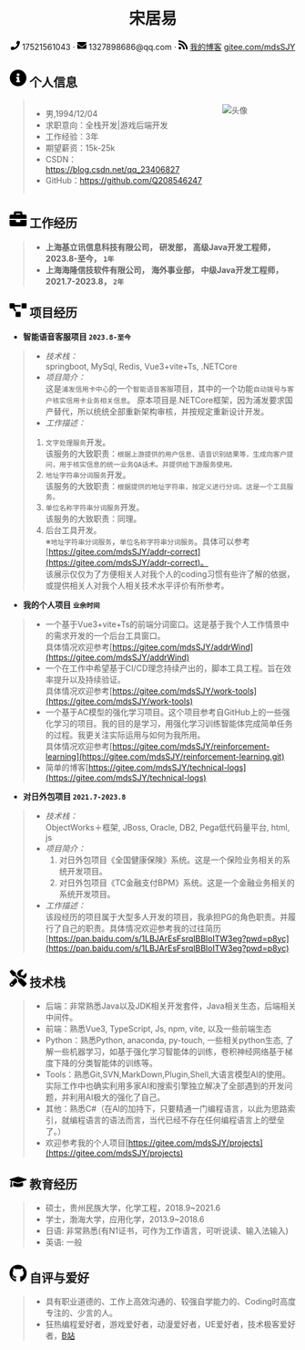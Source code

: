 <h1 style="text-align: center">宋居易</h1>


<div style="text-align: center">
<span>
<img src="assets/phone-solid.svg" width="16" alt="电话">
17521561043
</span>
·
<span>
<img src="assets/envelope-solid.svg" width="16" alt="邮箱">
<a>1327898686@qq.com</a>
</span>
·
<span>
<img src="assets/rss-solid.svg" width="16" alt="博客">
<a href="https://gitee.com/mdsSJY/projects">我的博客</a>
<a href="https://gitee.com/mdsSJY/projects">gitee.com/mdsSJY</a>
</span>

</div> 



  
## <img src="assets/info-circle-solid.svg" width="30px"> 个人信息
<blockquote>
<div style="display:flex; display: flex; align-items:center;">
    <div style="flex: 2;">
      <ul>
      <li>男,1994/12/04</li>
      <li>求职意向：全栈开发|游戏后端开发</li>
      <li>工作经验：3年</li>
      <li>期望薪资：15k-25k</li>
      <li>CSDN：<a href="https://blog.csdn.net/qq_23406827">https://blog.csdn.net/qq_23406827</a></li>      
      <li>GitHub：<a href="https://github.com/Q208546247">https://github.com/Q208546247</a></li>
    </ul>
    </div>
    <div style="flex: 1; display: flex; justify-content: flex-end"><img src="assets/SJY_灰色.jpg" alt="头像" width="130" height="150"></div>
</div>
</blockquote>


## <img src="assets/briefcase-solid.svg" width="30px"> 工作经历

> - **上海基立讯信息科技有限公司， 研发部， 高级Java开发工程师， 2023.8-至今， `1年`**
> - **上海海隆信技软件有限公司， 海外事业部， 中级Java开发工程师， 2021.7-2023.8， `2年`**


## <img src="assets/project-diagram-solid.svg" width="30px"> 项目经历
- **智能语音客服项目 `2023.8-至今`**  
>   * *技术栈：*   
    springboot, MySql, Redis, Vue3+vite+Ts, .NETCore 
>  * _项目简介：_  
    这是`浦发信用卡中心`的一个`智能语音客服`项目，其中的一个功能`自动拨号与客户核实信用卡业务相关信息`。
  原本项目是.NETCore框架，因为浦发要求国产替代，所以统统全部重新架构审核，并按规定重新设计开发。
>  * _工作描述：_  
>   1. `文字处理服务`开发。  
   该服务的大致职责：`根据上游提供的用户信息、语音识别结果等，生成向客户提问，用于核实信息的统一业务QA话术。并提供给下游服务使用。`
>   2. `地址字符串分词服务`开发。  
   该服务的大致职责：`根据提供的地址字符串，按定义进行分词。这是一个工具服务。`
>   3. `单位名称字符串分词服务`开发。  
   该服务的大致职责：同理。  
>   4. 后台工具开发。  
 ※`地址字符串分词服务`，`单位名称字符串分词服务`。具体可以参考[https://gitee.com/mdsSJY/addr-correct](https://gitee.com/mdsSJY/addr-correct)。  
  该展示仅仅为了方便相关人对我个人的coding习惯有些许了解的依据，或提供相关人对我个人相关技术水平评价有所参考。  

- **我的个人项目 `业余时间`**  
>  * 一个基于Vue3+vite+Ts的前端分词窗口。这是基于我个人工作情景中的需求开发的一个后台工具窗口。  
   具体情况欢迎参考[https://gitee.com/mdsSJY/addrWind](https://gitee.com/mdsSJY/addrWind)
>  * 一个在工作中希望基于CI/CD理念持续产出的，脚本工具工程。旨在效率提升以及持续验证。  
   具体情况欢迎参考[https://gitee.com/mdsSJY/work-tools](https://gitee.com/mdsSJY/work-tools)
>  * 一个基于AC模型的强化学习项目。这个项目参考自GitHub上的一些强化学习的项目。我的目的是学习，用强化学习训练智能体完成简单任务的过程。我更关注实际运用与如何为我所用。  
   具体情况欢迎参考[https://gitee.com/mdsSJY/reinforcement-learning](https://gitee.com/mdsSJY/reinforcement-learning.git)
>  * 简单的博客[https://gitee.com/mdsSJY/technical-logs](https://gitee.com/mdsSJY/technical-logs)

- **对日外包项目 `2021.7-2023.8`**
>  * *技术栈：*  
   ObjectWorks＋框架, JBoss, Oracle, DB2, Pega低代码量平台, html, js
>  * _项目简介：_   
>    1. 对日外包项目《全国健康保険》系统。这是一个保险业务相关的系统开发项目。  
>    2. 对日外包项目《TC金融支付BPM》系统。这是一个金融业务相关的系统开发项目。
>  * _工作描述：_  
   该段经历的项目属于大型多人开发的项目，我承担PG的角色职责。并履行了自己的职责。具体情况欢迎参考我的过往简历  
   [https://pan.baidu.com/s/1LBJArEsFsrqIBBloITW3eg?pwd=p8yc](https://pan.baidu.com/s/1LBJArEsFsrqIBBloITW3eg?pwd=p8yc)


## <img src="assets/tools-solid.svg" width="30px"> 技术栈
> - 后端：非常熟悉Java以及JDK相关开发套件，Java相关生态，后端相关中间件。
> - 前端：熟悉Vue3, TypeScript, Js, npm, vite, 以及一些前端生态
> - Python：熟悉Python, anaconda, py-touch, 一些相关python生态, 了解一些机器学习，如基于强化学习智能体的训练，卷积神经网络基于梯度下降的分类智能体的训练等。
> - Tools：熟悉Git,SVN,MarkDown,Plugin,Shell,大语言模型AI的使用。实际工作中也确实利用多家AI和搜索引擎独立解决了全部遇到的开发问题，并利用AI极大的强化了自己。
> - 其他：熟悉C#（在AI的加持下，只要精通一门编程语言，以此为思路索引，就编程语言的语法而言，当代已经不存在任何编程语言上的壁垒了。）
> - 欢迎参考我的个人项目[https://gitee.com/mdsSJY/projects](https://gitee.com/mdsSJY/projects)

## <img src="assets/graduation-cap-solid.svg" width="30px"> 教育经历
> - 硕士，贵州民族大学，化学工程，2018.9~2021.6
> - 学士，渤海大学，应用化学，2013.9~2018.6
> - 日语: 非常熟悉(有N1证书，可作为工作语言，可听说读、输入法输入)
> - 英语: 一般  
  
## <img src="assets/github-brands.svg" width="30px"> 自评与爱好  

> - 具有职业道德的、工作上高效沟通的、较强自学能力的、Coding时高度专注的、少言的人。
> - 狂热编程爱好者，游戏爱好者，动漫爱好者，UE爱好者，技术极客爱好者，[B站](https://space.bilibili.com/1953921)